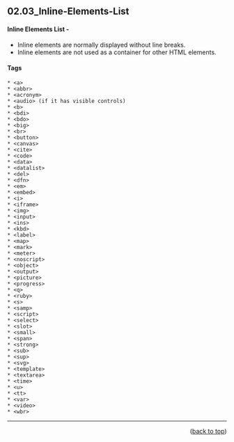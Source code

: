 <a name="topage"></a>

## 02.03_Inline-Elements-List


#### Inline Elements List - 
* Inline elements are normally displayed without line breaks.
* Inline elements are not used as a container for other HTML elements.

#### Tags

```
* <a>
* <abbr>
* <acronym>
* <audio> (if it has visible controls)
* <b>
* <bdi>
* <bdo>
* <big>
* <br>
* <button>
* <canvas>
* <cite>
* <code>
* <data>
* <datalist>
* <del>
* <dfn>
* <em>
* <embed>
* <i>
* <iframe>
* <img>
* <input>
* <ins>
* <kbd>
* <label>
* <map>
* <mark>
* <meter>
* <noscript>
* <object>
* <output>
* <picture>
* <progress>
* <q>
* <ruby>
* <s>
* <samp>
* <script>
* <select>
* <slot>
* <small>
* <span>
* <strong>
* <sub>
* <sup>
* <svg>
* <template>
* <textarea>
* <time>
* <u>
* <tt>
* <var>
* <video>
* <wbr>
```


----

<p align="right">(<a href="#topage">back to top</a>)</p>
<br/>
<br/>
